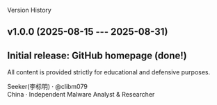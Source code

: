 Version History

## v1.0.0 (2025-08-15 --- 2025-08-31)
Initial release: GitHub homepage (done!)
---


All content is provided strictly for educational and defensive purposes.

Seeker(李标明) · @clibm079    
China · Independent Malware Analyst & Researcher 
